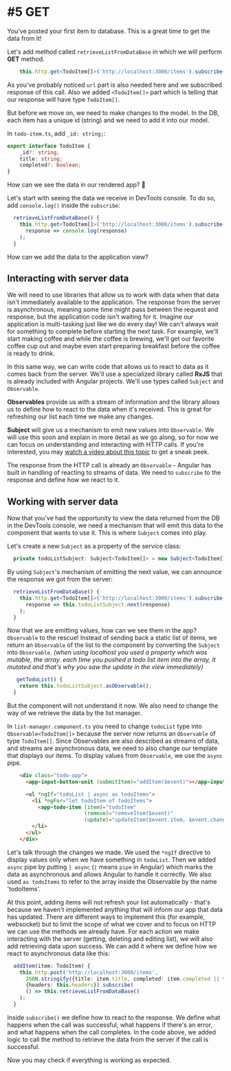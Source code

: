 # \#5 GET

You've posted your first item to database. This is a great time to get the data from it!

Let's add method called `retrieveListFromDataBase` in which we will perform **GET** method.

```typescript
    this.http.get<TodoItem[]>('http://localhost:3000/items').subscribe();
```

As you've probably noticed `url` part is also needed here and we subscribed response of this call. Also we added `<TodoItem[]>` part which is telling that our response will have type `TodoItem[]`.

But before we move on, we need to make changes to the model. In the DB, each item has a unique id \(string\) and we need to add it into our model.

In `todo-item.ts`, add `_id: string;`:

```typescript
export interface TodoItem {
    _id?: string;
    title: string;
    completed?: boolean;
}
```

How can we see the data in our rendered app? 🤔

Let's start with seeing the data we receive in DevTools console. To do so, add `console.log()` inside the `subscribe`:

```typescript
  retrieveListFromDataBase() {
    this.http.get<TodoItem[]>('http://localhost:3000/items').subscribe(
      response => console.log(response)
    );
  }
```

How can we add the data to the application view?

## Interacting with server data 

We will need to use libraries that allow us to work with data when that data isn't immediately available to the application. The response from the server is asynchronous, meaning some time might pass between the request and response, but the application code isn't waiting for it. Imagine our application is multi-tasking just like we do every day! We can't always wait for something to complete before starting the next task. For example, we'll start making coffee and while the coffee is brewing, we'll get our favorite coffee cup out and maybe even start preparing breakfast before the coffee is ready to drink. 

In this same way, we can write code that allows us to react to data as it comes back from the server. We'll use a specialized library called **RxJS** that is already included with Angular projects. We'll use types called `Subject` and `Observable`.

**Observables** provide us with a stream of information and the library allows us to define how to react to the data when it's received. This is great for refreshing our list each time we make any changes. 

**Subject** will give us a mechanism to emit new values into `Observable`. We will use this soon and explain in more detail as we go along, so for now we can focus on understanding and interacting with HTTP calls. If you're interested, you may [watch a video about this topic](https://www.youtube.com/watch?v=QHCjT3jRzB0) to get a sneak peek.

The response from the HTTP call is already an `Observable` - Angular has built in handling of reacting to streams of data. We need to `subscribe` to the response and define how we react to it.

## Working with server data

Now that you've had the opportunity to view the data returned from the DB in the DevTools console, we need a mechanism that will emit this data to the component that wants to use it. This is where `Subject` comes into play.

Let's create a new `Subject` as a property of the service class:

```typescript
  private todoListSubject: Subject<TodoItem[]> = new Subject<TodoItem[]>();
```

By using `Subject`'s mechanism of emitting the next value, we can announce the response we got from the server:

```typescript
  retrieveListFromDataBase() {
    this.http.get<TodoItem[]>('http://localhost:3000/items').subscribe(
      response => this.todoListSubject.next(response)
    );
  }
```

Now that we are emitting values, how can we see them in the app? `Observable` to the rescue! Instead of sending back a static list of items, we return an `Observable` of the list to the component by converting the `Subject` into `Observable`. _\(when using localhost you used a property which was mutable, the array. each time you pushed a todo list item into the array, it mutated and that's why you saw the update in the view immediately\)_

```typescript
   getTodoList() {
    return this.todoListSubject.asObservable();
  }
```

But the component will not understand it now. We also need to change the way of we retrieve the data by the list manager.

In `list-manager.component.ts` you need to change `todoList` type into `Observable<TodoItem[]>` because the server now returns an `Observable` of type `TodoItem[]`. Since Observables are also described as streams of data, and streams are asynchronous data, we need to also change our template that displays our items. To display values from `Observable`, we use the `async` pipe.

```html
    <div class="todo-app">
      <app-input-button-unit (submitItem)="addItem($event)"></app-input-button-unit>

      <ul *ngIf="todoList | async as todoItems">
        <li *ngFor="let todoItem of todoItems">
          <app-todo-item [item]="todoItem"
                         (remove)="removeItem($event)"
                         (update)="updateItem($event.item, $event.changes)"></app-todo-item>
        </li>
      </ul>
    </div>
```

Let's talk through the changes we made. We used the `*ngIf` directive to display values only when we have something in `todoList`. Then we added `async` pipe by putting `| async` \(`|` means `pipe` in Angular\) which marks the data as asynchronous and allows Angular to handle it correctly. We also used `as todoItems` to refer to the array inside the Observable by the name 'todoItems'.

At this point, adding items will not refresh your list automatically - that's because we haven't implemented anything that will inform our app that data has updated. There are different ways to implement this \(for example, websocket\) but to limit the scope of what we cover and to focus on HTTP we can use the methods we already have. For each action we make interacting with the server \(getting, deleting and editing list\), we will also add retrieving data upon success. We can add it where we define how we react to asynchronous data like this:

```typescript
  addItem(item: TodoItem) {
    this.http.post('http://localhost:3000/items',
      JSON.stringify({title: item.title, completed: item.completed || false}),
      {headers: this.headers}).subscribe(
      () => this.retrieveListFromDataBase()
    );
  }
```

Inside `subscribe()` we define how to react to the response. We define what happens when the call was successful, what happens if there's an error, and what happens when the call completes. In the code above, we added logic to call the method to retrieve the data from the server if the call is successful.

Now you may check if everything is working as expected.

